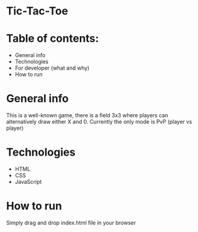 # Tic-Tac-Toe

# Table of contents: 
* General info
* Technologies
* For developer (what and why)
* How to run

# General info
This is a well-known game, there is a field 3x3 where players can alternatively draw either X and 0. Currently the only mode is PvP (player vs player)


# Technologies
* HTML
* CSS
* JavaScript

# How to run
Simply drag and drop index.html file in your browser
